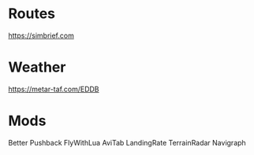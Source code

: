 # Routes
https://simbrief.com

# Weather
https://metar-taf.com/EDDB

# Mods
Better Pushback
FlyWithLua
AviTab
LandingRate
TerrainRadar
Navigraph
